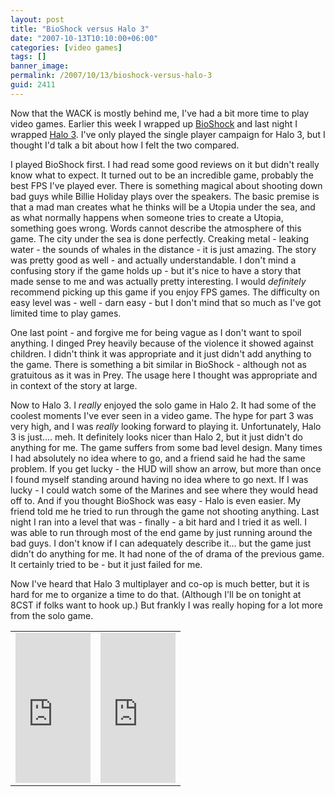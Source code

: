 ```yaml
---
layout: post
title: "BioShock versus Halo 3"
date: "2007-10-13T10:10:00+06:00"
categories: [video games]
tags: []
banner_image: 
permalink: /2007/10/13/bioshock-versus-halo-3
guid: 2411
---
```


Now that the WACK is mostly behind me, I've had a bit more time to play video games. Earlier this week I wrapped up <a href="http://www.2kgames.com/bioshock/">BioShock</a> and last night I wrapped <a href="http://www.halo3.com/">Halo 3</a>. I've only played the single player campaign for Halo 3, but I thought I'd talk a bit about how I felt the two compared.

I played BioShock first. I had read some good reviews on it but didn't really know what to expect. It turned out to be an incredible game, probably the best FPS I've played ever. There is something magical about shooting down bad guys while Billie Holiday plays over the speakers. The basic premise is that a mad man creates what he thinks will be a Utopia under the sea, and as what normally happens when someone tries to create a Utopia, something goes wrong. Words cannot describe the atmosphere of this game. The city under the sea is done perfectly. Creaking metal - leaking water - the sounds of whales in the distance - it is just amazing. The story was pretty good as well - and actually understandable. I don't mind a confusing story if the game holds up - but it's nice to have a story that made sense to me and was actually pretty interesting. I would <i>definitely</i> recommend picking up this game if you enjoy FPS games. The difficulty on easy level was - well - darn easy - but I don't mind that so much as I've got limited time to play games.

One last point - and forgive me for being vague as I don't want to spoil anything. I dinged Prey heavily because of the violence it showed against children. I didn't think it was appropriate and it just didn't add anything to the game. There is something a bit similar in BioShock - although not as gratuitous as it was in Prey. The usage here I thought was appropriate and in context of the story at large. 

Now to Halo 3. I <i>really</i> enjoyed the solo game in Halo 2. It had some of the coolest moments I've ever seen in a video game. The hype for part 3 was very high, and I was <i>really</i> looking forward to playing it. Unfortunately, Halo 3 is just.... meh. It definitely looks nicer than Halo 2, but it just didn't do anything for me. The game suffers from some bad level design. Many times I had absolutely no idea where to go, and a friend said he had the same problem. If you get lucky - the HUD will show an arrow, but more than once I found myself standing around having no idea where to go next. If I was lucky - I could watch some of the Marines and see where they would head off to. And if you thought BioShock was easy - Halo is even easier. My friend told me he tried to run through the game not shooting anything. Last night I ran into a level that was - finally - a bit hard and I tried it as well. I was able to run through most of the end game by just running around the bad guys. I don't know if I can adequately describe it... but the game just didn't do anything for me. It had none of the of drama of the previous game. It certainly tried to be - but it just failed for me.

Now I've heard that Halo 3 multiplayer and co-op is much better, but it is hard for me to organize a time to do that. (Although I'll be on tonight at 8CST if folks want to hook up.) But frankly I was really hoping for a lot more from the solo game.

<table>
<tr>
<td>
<iframe src="http://rcm-na.amazon-adsystem.com/e/cm?t=raymondcamden-20&o=1&p=8&l=as1&asins=B000MKA60W&fc1=000000&IS2=1&lt1=_top&lc1=0000FF&bc1=000000&bg1=FFFFFF&f=ifr" style="width:120px;height:240px;" scrolling="no" marginwidth="0" marginheight="0" frameborder="0"></iframe>
</td><td>
<iframe src="http://rcm-na.amazon-adsystem.com/e/cm?t=raymondcamden-20&o=1&p=8&l=as1&asins=B000FRU0NU&fc1=000000&IS2=1&lt1=_top&lc1=0000FF&bc1=000000&bg1=FFFFFF&f=ifr" style="width:120px;height:240px;" scrolling="no" marginwidth="0" marginheight="0" frameborder="0"></iframe>
</td>
</tr>
</table>